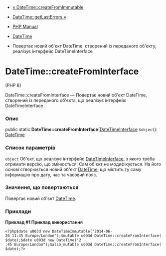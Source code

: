 - [« DateTime::createFromImmutable](datetime.createfromimmutable.md)
- [DateTime::getLastErrors »](datetime.getlasterrors.md)

- [PHP Manual](index.md)
- [DateTime](class.datetime.md)
- Повертає новий об'єкт DateTime, створений із переданого об'єкту,
реалізує інтерфейс DateTimeInterface

# DateTime::createFromInterface

(PHP 8)

DateTime::createFromInterface — Повертає новий об'єкт DateTime,
створений із переданого об'єкта, що реалізує інтерфейс
DateTimeInterface

### Опис

public static
**DateTime::createFromInterface**([DateTimeInterface](class.datetimeinterface.md)
`$object`): [DateTime](class.datetime.md)

### Список параметрів

`object`
Об'єкт, що реалізує інтерфейс
[DateTimeInterface](class.datetimeinterface.md), з якого треба
отримати версію, що змінюється. Сам об'єкт не модифікується. На його основі
створюється новий об'єкт [DateTime](class.datetime.md), що містить ту саму
інформацію про дату, час та часовий пояс.

### Значення, що повертаються

Повертає новий об'єкт [DateTime](class.datetime.md).

### Приклади

**Приклад #1 Приклад використання**

` <?php$date u003d new DateTimeImmutable("2014-06-20 11:45 Europe/London");$mutable u003d DateTime::createFromInterface($date);$date u003d new DateTime("2 :45 Europe/London");$also_mutable u003d DateTime::createFromInterface($date);?> `
